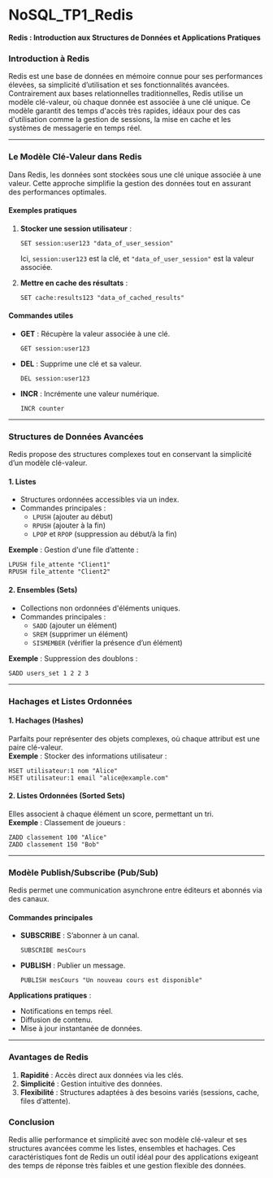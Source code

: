 # NoSQL_TP1_Redis
**Redis : Introduction aux Structures de Données et Applications Pratiques**  

### **Introduction à Redis**  
Redis est une base de données en mémoire connue pour ses performances élevées, sa simplicité d’utilisation et ses fonctionnalités avancées. Contrairement aux bases relationnelles traditionnelles, Redis utilise un modèle clé-valeur, où chaque donnée est associée à une clé unique. Ce modèle garantit des temps d'accès très rapides, idéaux pour des cas d'utilisation comme la gestion de sessions, la mise en cache et les systèmes de messagerie en temps réel.  

---

### **Le Modèle Clé-Valeur dans Redis**  
Dans Redis, les données sont stockées sous une clé unique associée à une valeur. Cette approche simplifie la gestion des données tout en assurant des performances optimales.  

#### **Exemples pratiques**  
1. **Stocker une session utilisateur** :  
   ```plaintext
   SET session:user123 "data_of_user_session"
   ```  
   Ici, `session:user123` est la clé, et `"data_of_user_session"` est la valeur associée.  

2. **Mettre en cache des résultats** :  
   ```plaintext
   SET cache:results123 "data_of_cached_results"
   ```  

#### **Commandes utiles**  
- **GET** : Récupère la valeur associée à une clé.  
  ```plaintext
  GET session:user123
  ```  
- **DEL** : Supprime une clé et sa valeur.  
  ```plaintext
  DEL session:user123
  ```  
- **INCR** : Incrémente une valeur numérique.  
  ```plaintext
  INCR counter
  ```  

---

### **Structures de Données Avancées**  
Redis propose des structures complexes tout en conservant la simplicité d’un modèle clé-valeur.  

#### **1. Listes**  
- Structures ordonnées accessibles via un index.  
- Commandes principales :  
  - `LPUSH` (ajouter au début)  
  - `RPUSH` (ajouter à la fin)  
  - `LPOP` et `RPOP` (suppression au début/à la fin)  

**Exemple** : Gestion d'une file d’attente :  
```plaintext
LPUSH file_attente "Client1"
RPUSH file_attente "Client2"
```  

#### **2. Ensembles (Sets)**  
- Collections non ordonnées d'éléments uniques.  
- Commandes principales :  
  - `SADD` (ajouter un élément)  
  - `SREM` (supprimer un élément)  
  - `SISMEMBER` (vérifier la présence d’un élément)  

**Exemple** : Suppression des doublons :  
```plaintext
SADD users_set 1 2 2 3
```  

---

### **Hachages et Listes Ordonnées**  

#### **1. Hachages (Hashes)**  
Parfaits pour représenter des objets complexes, où chaque attribut est une paire clé-valeur.  
**Exemple** : Stocker des informations utilisateur :  
```plaintext
HSET utilisateur:1 nom "Alice"
HSET utilisateur:1 email "alice@example.com"
```  

#### **2. Listes Ordonnées (Sorted Sets)**  
Elles associent à chaque élément un score, permettant un tri.  
**Exemple** : Classement de joueurs :  
```plaintext
ZADD classement 100 "Alice"
ZADD classement 150 "Bob"
```  

---

### **Modèle Publish/Subscribe (Pub/Sub)**  
Redis permet une communication asynchrone entre éditeurs et abonnés via des canaux.  

#### **Commandes principales**  
- **SUBSCRIBE** : S’abonner à un canal.  
  ```plaintext
  SUBSCRIBE mesCours
  ```  
- **PUBLISH** : Publier un message.  
  ```plaintext
  PUBLISH mesCours "Un nouveau cours est disponible"
  ```  

**Applications pratiques** :  
- Notifications en temps réel.  
- Diffusion de contenu.  
- Mise à jour instantanée de données.  

---

### **Avantages de Redis**  
1. **Rapidité** : Accès direct aux données via les clés.  
2. **Simplicité** : Gestion intuitive des données.  
3. **Flexibilité** : Structures adaptées à des besoins variés (sessions, cache, files d’attente).  

### **Conclusion**  
Redis allie performance et simplicité avec son modèle clé-valeur et ses structures avancées comme les listes, ensembles et hachages. Ces caractéristiques font de Redis un outil idéal pour des applications exigeant des temps de réponse très faibles et une gestion flexible des données.
